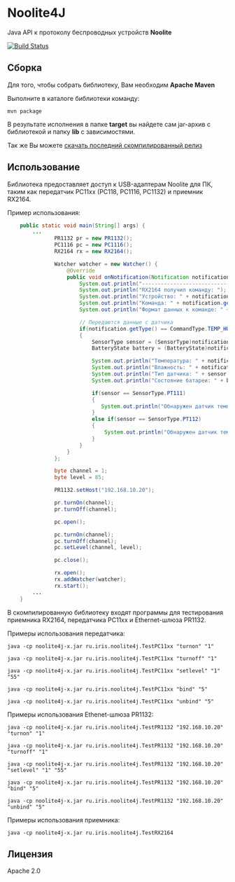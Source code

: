 Noolite4J
===============
Java API к протоколу беспроводных устройств **Noolite**

[![Build Status](https://travis-ci.org/Neuronix2/Noolite4J.png?branch=master)](https://travis-ci.org/Neuronix2/Noolite4J)

Сборка
-----------------
Для того, чтобы собрать библиотеку, Вам необходим **Apache Maven**

Выполните в каталоге библиотеки команду:

```
mvn package
```

В результате исполнения в папке **target** вы найдете сам jar-архив с библиотекой и папку **lib** с зависимостями.

Так же Вы можете [скачать последний скомпилированный релиз](https://github.com/Neuronix2/Noolite4J/releases)

## Использование
Библиотека предоставляет доступ к USB-адаптерам Noolite для ПК, таким как передатчик PC11xx (PC118, PC1116, PC1132) и приемник RX2164.

Пример использования:

``` java
    public static void main(String[] args) {
        ...
               PR1132 pr = new PR1132();
               PC1116 pc = new PC1116();
               RX2164 rx = new RX2164();

               Watcher watcher = new Watcher() {
                   @Override
                   public void onNotification(Notification notification) {
                       System.out.println("----------------------------------");
                       System.out.println("RX2164 получил команду: ");
                       System.out.println("Устройство: " + notification.getChannel());
                       System.out.println("Команда: " + notification.getType().name());
                       System.out.println("Формат данных к команде: " + notification.getDataFormat().name());

                       // Передаются данные с датчика
                       if(notification.getType() == CommandType.TEMP_HUMI)
                       {
                           SensorType sensor = (SensorType)notification.getValue("sensortype");
                           BatteryState battery = (BatteryState)notification.getValue("battery");

                           System.out.println("Температура: " + notification.getValue("temp"));
                           System.out.println("Влажность: " + notification.getValue("humi"));
                           System.out.println("Тип датчика: " + sensor.name());
                           System.out.println("Состояние батареи: " + battery.name());

                           if(sensor == SensorType.PT111)
                           {
                              System.out.println("Обнаружен датчик температуры и влажности");
                           }
                           else if(sensor == SensorType.PT112)
                           {
                               System.out.println("Обнаружен датчик температуры");
                           }
                       }
                   }
               };

               byte channel = 1;
               byte level = 85;

               PR1132.setHost("192.168.10.20");

               pr.turnOn(channel);
               pr.turnOff(channel);

               pc.open();

               pc.turnOn(channel);
               pc.turnOff(channel);
               pc.setLevel(channel, level);

               pc.close();

               rx.open();
               rx.addWatcher(watcher);
               rx.start();
        ...
    }
```

В скомпилированную библиотеку входят программы для тестирования приемника RX2164, передатчика PC11xx и Ethernet-шлюза PR1132.

Примеры использования передатчика:

```
java -cp noolite4j-x.jar ru.iris.noolite4j.TestPC11xx "turnon" "1"
```

```
java -cp noolite4j-x.jar ru.iris.noolite4j.TestPC11xx "turnoff" "1"
```

```
java -cp noolite4j-x.jar ru.iris.noolite4j.TestPC11xx "setlevel" "1" "55"
```

```
java -cp noolite4j-x.jar ru.iris.noolite4j.TestPC11xx "bind" "5"
```

```
java -cp noolite4j-x.jar ru.iris.noolite4j.TestPC11xx "unbind" "5"
```

Примеры использования Ethenet-шлюза PR1132:

```
java -cp noolite4j-x.jar ru.iris.noolite4j.TestPR1132 "192.168.10.20" "turnon" "1"
```

```
java -cp noolite4j-x.jar ru.iris.noolite4j.TestPR1132 "192.168.10.20" "turnoff" "1"
```

```
java -cp noolite4j-x.jar ru.iris.noolite4j.TestPR1132 "192.168.10.20" "setlevel" "1" "55"
```

```
java -cp noolite4j-x.jar ru.iris.noolite4j.TestPR1132 "192.168.10.20" "bind" "5"
```

```
java -cp noolite4j-x.jar ru.iris.noolite4j.TestPR1132 "192.168.10.20" "unbind" "5"
```

Примеры использования приемника:

```
java -cp noolite4j-x.jar ru.iris.noolite4j.TestRX2164
```

## Лицензия
Apache 2.0
